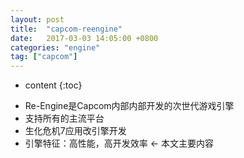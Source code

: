 ```yaml
---
layout: post
title:  "capcom-reengine"
date:   2017-03-03 14:05:00 +0800
categories: "engine"
tag: ["capcom"]
---
```


* content
{:toc}

- Re-Engine是Capcom内部内部开发的次世代游戏引擎
- 支持所有的主流平台
- 生化危机7应用改引擎开发
- 引擎特征：高性能，高开发效率 <- 本文主要内容
